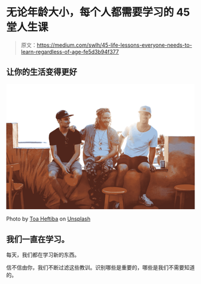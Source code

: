 # 无论年龄大小，每个人都需要学习的 45 堂人生课

> 原文：<https://medium.com/swlh/45-life-lessons-everyone-needs-to-learn-regardless-of-age-fe5d3b94f377>

## 让你的生活变得更好

![](img/752682982e8bb90ab0b8cf39c27a3667.png)

Photo by [Toa Heftiba](https://unsplash.com/photos/xLUwi3yDNb0?utm_source=unsplash&utm_medium=referral&utm_content=creditCopyText) on [Unsplash](https://unsplash.com/search/photos/people?utm_source=unsplash&utm_medium=referral&utm_content=creditCopyText)

## 我们一直在学习。

每天，我们都在学习新的东西。

信不信由你，我们不断过滤这些教训。识别哪些是重要的，哪些是我们不需要知道的。